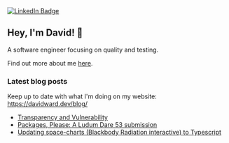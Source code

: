 <div aligh="center">
  <div id="badges">
    <a href="https://www.linkedin.com/in/david-ward-pdx/">
      <img src="https://img.shields.io/badge/LinkedIn-blue?style=for-the-badge&logo=linkedin&logoColor=white" alt="LinkedIn Badge"/>
    </a>
  </div>
  <img src="https://komarev.com/ghpvc/?username=gendelbendel& style=flat-square&color=blueviolet" alt=""/>
</div>

## Hey, I'm David! 👋

A software engineer focusing on quality and testing.

Find out more about me [here](https://davidward.dev/about/).

### Latest blog posts

Keep up to date with what I'm doing on my website: https://davidward.dev/blog/

<!-- ARTICLES:START -->
- [Transparency and Vulnerability](https://davidward.dev/posts/transparency-and-vulnerability/)
- [Packages, Please: A Ludum Dare 53 submission](https://davidward.dev/posts/project-ludum-dare-53/)
- [Updating space-charts &lpar;Blackbody Radiation interactive&rpar; to Typescript](https://davidward.dev/posts/updating-space-charts-to-typescript/)
<!-- ARTICLES:END -->
